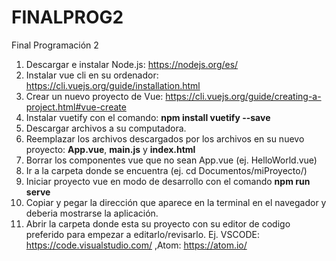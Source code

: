 # FINALPROG2
Final Programación 2
1. Descargar e instalar Node.js: https://nodejs.org/es/
2. Instalar vue cli en su ordenador: https://cli.vuejs.org/guide/installation.html
3. Crear un nuevo proyecto de Vue: https://cli.vuejs.org/guide/creating-a-project.html#vue-create
4. Instalar vuetify con el comando: **npm install vuetify --save**
5. Descargar archivos a su computadora.
6. Reemplazar los archivos descargados por los archivos en su nuevo proyecto: **App.vue**, **main.js** y **index.html**
7. Borrar los componentes vue que no sean App.vue (ej. HelloWorld.vue)
8. Ir a la carpeta donde se encuentra (ej. cd Documentos/miProyecto/)
9. Iniciar proyecto vue en modo de desarrollo con el comando **npm run serve**
10. Copiar y pegar la dirección que aparece en la terminal en el navegador y deberia mostrarse la aplicación.
11. Abrir la carpeta donde esta su proyecto con su editor de codigo preferido para empezar a editarlo/revisarlo. Ej. VSCODE: https://code.visualstudio.com/ ,Atom: https://atom.io/

